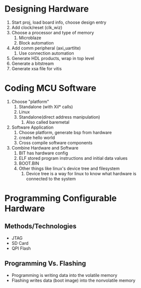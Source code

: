 # Designing Hardware
1. Start proj, load board info, choose design entry
2. Add clock/reset (clk_wiz)
3. Choose a processor and type of memory
	1. Microblaze
	2. Block automation
4. Add comm peripheral (axi_uartlite)
	1. Use connection automation
5. Generate HDL products, wrap in top level
6. Generate a bitstream
7. Generate xsa file for vitis
# Coding MCU Software
1. Choose "platform"
	1. Standalone (with Xil* calls)
	2. Linux
	3. Standalone(direct address manipulation)
		1. Also called baremetal
2. Software Application
	1. Choose platform, generate bsp from hardware
	2. create hello world
	3. Cross compile software components
3. Combine Hardware and Software
	1. BIT has hardware config
	2. ELF stored program instructions and initial data values
	3. BOOT.BIN
	4. Other things like linux's device tree and filesystem
		1. Device tree is a way for linux to know what hardware is connected to the system
# Programming Configurable Hardware
## Methods/Technologies
- JTAG
- SD Card
- QPI Flash
## Programming Vs. Flashing
- Programming is writing data into the volatile memory
- Flashing writes data (boot image) into the nonvolatile memory